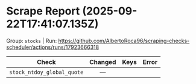 # Scrape Report (2025-09-22T17:41:07.135Z)

Group: `stocks`  |  Run: https://github.com/AlbertoRoca96/scraping-checks-scheduler/actions/runs/17923666318

| Check | Changed | Keys | Error |
|---|:---:|:--|:--|
| `stock_ntdoy_global_quote` | — |  |  |
